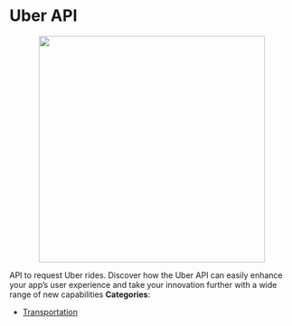 # Uber API

<p align="center">
    <img width="400" src="https://raw.githubusercontent.com/awesome-apis/awesome-apis/apis/uber-api/logo_256x256.png" />
</p>


API to request Uber rides.  Discover how the Uber API can easily enhance your app’s user experience and take your innovation further with a wide range of new capabilities
**Categories**:

- [Transportation](https://github/awesome-apis/awesome-apis#transportation)



